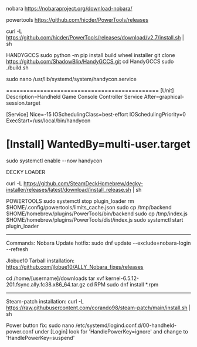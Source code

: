 nobara
https://nobaraproject.org/download-nobara/

powertools
https://github.com/hicder/PowerTools/releases

curl -L https://github.com/hicder/PowerTools/releases/download/v2.7/install.sh | sh

HANDYGCCS
sudo python -m pip install build wheel installer
git clone https://github.com/ShadowBlip/HandyGCCS.git
cd HandyGCCS
sudo ./build.sh

sudo nano /usr/lib/systemd/system/handycon.service

=============================================
[Unit]
Description=Handheld Game Console Controller Service
After=graphical-session.target

[Service]
Nice=-15
IOSchedulingClass=best-effort
IOSchedulingPriority=0
ExecStart=/usr/local/bin/handycon

[Install]
WantedBy=multi-user.target
=============================================
sudo systemctl enable --now handycon

DECKY LOADER

curl -L https://github.com/SteamDeckHomebrew/decky-installer/releases/latest/download/install_release.sh | sh

POWERTOOLS
sudo systemctl stop plugin_loader
rm $HOME/.config/powertools/limits_cache.json
sudo cp /tmp/backend $HOME/homebrew/plugins/PowerTools/bin/backend
sudo cp /tmp/index.js $HOME/homebrew/plugins/PowerTools/dist/index.js
sudo systemctl start plugin_loader

-------------------------------------
Commands:
Nobara Update hotfix:
sudo dnf update --exclude=nobara-login --refresh

Jlobue10 Tarball installation:
https://github.com/jlobue10/ALLY_Nobara_fixes/releases

cd /home/[username]/downloads
tar xvf kernel-6.5.12-201.fsync.ally.fc38.x86_64.tar.gz
cd RPM
sudo dnf install *.rpm

-----------------------------------
Steam-patch installation:
curl -L https://raw.githubusercontent.com/corando98/steam-patch/main/install.sh | sh

Power button fix:
sudo nano /etc/systemd/logind.conf.d/00-handheld-power.conf
under [Login] look for 'HandlePowerKey=ignore' and change to 'HandlePowerKey=suspend'
